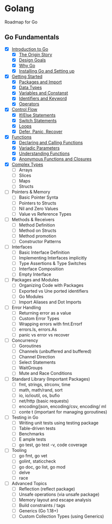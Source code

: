 # Golang

Roadmap for Go 

## Go Fundamentals

- [x]  [Introduction to Go](https://github.com/RehanMerchant/Golang/tree/main/Go%20Fundamentals/01.Introduction%20to%20Go#introduction-to-go)
    - [x]  [The Origin Story](https://github.com/RehanMerchant/Golang/tree/main/Go%20Fundamentals/01.Introduction%20to%20Go#the-origin-story)
    - [x]  [Design Goals](https://github.com/RehanMerchant/Golang/tree/main/Go%20Fundamentals/01.Introduction%20to%20Go#design-goals)
    - [x]  [Why Go](https://github.com/RehanMerchant/Golang/tree/main/Go%20Fundamentals/01.Introduction%20to%20Go#why-go)
    - [x]  [Installing Go and Setting up](https://github.com/RehanMerchant/Golang/tree/main/Go%20Fundamentals/01.Introduction%20to%20Go#installing-and-setting-up)
- [x]  [Getting Started](https://github.com/RehanMerchant/Golang/tree/main/Go%20Fundamentals/02.Getting%20Started) 
    - [x]  [Packages and Import](https://github.com/RehanMerchant/Golang/tree/main/Go%20Fundamentals/02.Getting%20Started#packages-and-imports)
    - [x]  [Data Types](https://github.com/RehanMerchant/Golang/tree/main/Go%20Fundamentals/02.Getting%20Started#data-types)
    - [x]  [Variables and Constanst](https://github.com/RehanMerchant/Golang/tree/main/Go%20Fundamentals/02.Getting%20Started#variable-and-constants)
    - [x]  [Identifiers and Keyword](https://github.com/RehanMerchant/Golang/tree/main/Go%20Fundamentals/02.Getting%20Started#identifiers-and-keyword)
    - [x]  [Operators](https://github.com/RehanMerchant/Golang/tree/main/Go%20Fundamentals/02.Getting%20Started#operator)
- [x]  [Control Flow](https://github.com/RehanMerchant/Golang/tree/main/Go%20Fundamentals/03.Control%20Flow)
    - [x]  [If/Else Statements](https://github.com/RehanMerchant/Golang/tree/main/Go%20Fundamentals/03.Control%20Flow#ifelse)
    - [x]  [Switch Statements](https://github.com/RehanMerchant/Golang/tree/main/Go%20Fundamentals/03.Control%20Flow#switch)
    - [x]  [Loops](https://github.com/RehanMerchant/Golang/tree/main/Go%20Fundamentals/03.Control%20Flow#loops)
    - [x]  [Defer, Panic, Recover](https://github.com/RehanMerchant/Golang/tree/main/Go%20Fundamentals/03.Control%20Flow#defer-panic-and-recover)
- [x]  [Functions](https://github.com/RehanMerchant/Golang/tree/main/Go%20Fundamentals/04.Functions)
    - [x]  [Declaring and Calling Functions](https://github.com/RehanMerchant/Golang/tree/main/Go%20Fundamentals/04.Functions#declaring-and-calling-functions)
    - [x]  [Variadic Parameters](https://github.com/RehanMerchant/Golang/tree/main/Go%20Fundamentals/04.Functions#variadic-parameters)
    - [x]  [Understanding Functions](https://github.com/RehanMerchant/Golang/tree/main/Go%20Fundamentals/04.Functions#understanding-functions)
    - [x]  [Anonymous Functions and Closures](https://github.com/RehanMerchant/Golang/tree/main/Go%20Fundamentals/04.Functions#anonymous-functions-and-closures)
- [x]  [Complex  Types](https://github.com/RehanMerchant/Golang/tree/main/Go%20Fundamentals/05.Complex%20Types)
    - [ ]  Arrays
    - [ ]  Slices
    - [ ]  Maps
    - [ ]  Structs
- [ ]  Pointers & Memory
    - [ ]  Basic Pointer Synta 
    - [ ]  Pointers to Structs
    - [ ]  Nil and Zero Values
    - [ ]  Value vs Reference Types
- [ ]  Methods & Receivers
    - [ ]  Method Definition
    - [ ]  Method on Structs
    - [ ]  Method promotion
    - [ ]  Constructor Patterns
- [ ]  Interfaces
    - [ ]   Basic Interface Definition
    - [ ]   Implementing Interfaces implicitly
    - [ ]   Type Assertions & Type Switches
    - [ ]   Interface Composition
    - [ ]   Empty Interface
- [ ]  Packages and Modules
    - [ ]  Organizing Code with Packages
    - [ ]  Exported vs Une ported identifiers
    - [ ]  Go Modules
    - [ ]  Import Aliases and Dot Imports
- [ ]  Error Handling
    - [ ]  Returning error as a value
    - [ ]   Custom Error Types
    - [ ]  Wrapping errors with fmt.Errorf
    - [ ]  errors.Is, errors.As
    - [ ]  panic vs error vs recover
- [ ]  Concurrency
    - [ ]  Goroutines
    - [ ]  Channels (unbuffered and buffered)
    - [ ]   Channel Direction
    - [ ]  Select Statements
    - [ ]  WaitGroups
    - [ ]  Mute  and Race Conditions
- [ ]  Standard Library (Important Packages)
    - [ ]  fmt, strings, strconv, time
    - [ ]  math, math/rand, sort
    - [ ]  io, io/ioutil, os, bufio
    - [ ]  net/http (basic requests)
    - [ ]  encoding/json, encoding/csv, encoding/ ml
    - [ ]  conte t (important for managing goroutines)
- [ ]  Testing in Go
    - [ ]  Writing unit tests using testing package
    - [ ]  Table-driven tests
    - [ ]  Benchmarks
    - [ ]  E ample tests
    - [ ]  go test, go test -v, code coverage
- [ ]  Tooling
    - [ ]  go fmt, go vet
    - [ ]  golint, staticcheck
    - [ ]  go doc, go list, go mod
    - [ ]  delve
    - [ ]  race
- [ ]  Advanced Topics
    - [ ] Reflection (reflect package)
    - [ ] Unsafe operations (via unsafe package)
    - [ ] Memory layout and escape analysis
    - [ ] Build constraints / tags
    - [ ] Generics (Go 1.18+)
    - [ ] Custom Collection Types (using Generics)

